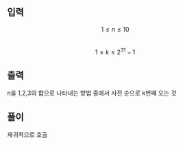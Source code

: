 ## 입력

$$ 1 \leq n \leq 10 $$  
$$ 1 \leq k \leq 2^{31} -1 $$

## 출력

n을 1,2,3의 합으로 나타내는 방법 중에서 사전 순으로 k번째 오는 것

## 풀이

재귀적으로 호출
